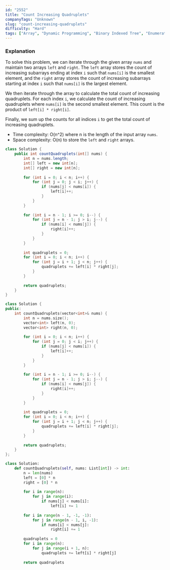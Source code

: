 ```yaml
---
id: "2552"
title: "Count Increasing Quadruplets"
companyTags: "Unknown"
slug: "count-increasing-quadruplets"
difficulty: "Hard"
tags: ["Array", "Dynamic Programming", "Binary Indexed Tree", "Enumeration", "Prefix Sum"]
---
```


### Explanation

To solve this problem, we can iterate through the given array `nums` and maintain two arrays `left` and `right`. The `left` array stores the count of increasing subarrays ending at index `i` such that `nums[i]` is the smallest element, and the `right` array stores the count of increasing subarrays starting at index `i` such that `nums[i]` is the largest element. 

We then iterate through the array to calculate the total count of increasing quadruplets. For each index `i`, we calculate the count of increasing quadruplets where `nums[i]` is the second smallest element. This count is the product of `left[i] * right[i]`.

Finally, we sum up the counts for all indices `i` to get the total count of increasing quadruplets.

- Time complexity: O(n^2) where n is the length of the input array `nums`.
- Space complexity: O(n) to store the `left` and `right` arrays.
```java
class Solution {
    public int countQuadruplets(int[] nums) {
        int n = nums.length;
        int[] left = new int[n];
        int[] right = new int[n];
        
        for (int i = 0; i < n; i++) {
            for (int j = 0; j < i; j++) {
                if (nums[j] < nums[i]) {
                    left[i]++;
                }
            }
        }
        
        for (int i = n - 1; i >= 0; i--) {
            for (int j = n - 1; j > i; j--) {
                if (nums[i] < nums[j]) {
                    right[i]++;
                }
            }
        }
        
        int quadruplets = 0;
        for (int i = 0; i < n; i++) {
            for (int j = i + 1; j < n; j++) {
                quadruplets += left[i] * right[j];
            }
        }
        
        return quadruplets;
    }
}
```

```cpp
class Solution {
public:
    int countQuadruplets(vector<int>& nums) {
        int n = nums.size();
        vector<int> left(n, 0);
        vector<int> right(n, 0);
        
        for (int i = 0; i < n; i++) {
            for (int j = 0; j < i; j++) {
                if (nums[j] < nums[i]) {
                    left[i]++;
                }
            }
        }
        
        for (int i = n - 1; i >= 0; i--) {
            for (int j = n - 1; j > i; j--) {
                if (nums[i] < nums[j]) {
                    right[i]++;
                }
            }
        }
        
        int quadruplets = 0;
        for (int i = 0; i < n; i++) {
            for (int j = i + 1; j < n; j++) {
                quadruplets += left[i] * right[j];
            }
        }
        
        return quadruplets;
    }
};
```

```python
class Solution:
    def countQuadruplets(self, nums: List[int]) -> int:
        n = len(nums)
        left = [0] * n
        right = [0] * n
        
        for i in range(n):
            for j in range(i):
                if nums[j] < nums[i]:
                    left[i] += 1
        
        for i in range(n - 1, -1, -1):
            for j in range(n - 1, i, -1):
                if nums[i] < nums[j]:
                    right[i] += 1
        
        quadruplets = 0
        for i in range(n):
            for j in range(i + 1, n):
                quadruplets += left[i] * right[j]
        
        return quadruplets
```